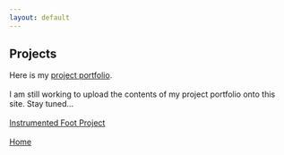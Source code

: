 ```yaml
---
layout: default
---
```

## Projects

Here is my <a href="documents/Portfolio-5-7-22.pdf" target="blank">project portfolio</a>. <br> <br>
I am still working to upload the contents of my project portfolio onto this site. Stay tuned...
<br> <br>
[Instrumented Foot Project](/projects/foot)
<br><br>
[Home](/index)

